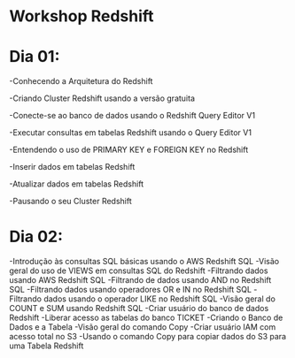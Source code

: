 # Workshop Redshift


# Dia 01:
-Conhecendo a Arquitetura do Redshift

-Criando Cluster Redshift usando a versão gratuita

-Conecte-se ao banco de dados usando o Redshift Query Editor V1

-Executar consultas em tabelas Redshift usando o Query Editor V1

-Entendendo o uso de PRIMARY KEY e FOREIGN KEY no Redshift

-Inserir dados em tabelas Redshift

-Atualizar dados em tabelas Redshift

-Pausando o seu Cluster Redshift




# Dia 02:

-Introdução às consultas SQL básicas usando o AWS Redshift SQL
-Visão geral do uso de VIEWS em consultas SQL do Redshift
-Filtrando dados usando AWS Redshift SQL
-Filtrando de dados usando AND no Redshift SQL
-Filtrando dados usando operadores OR e IN no Redshift SQL
-Filtrando dados usando o operador LIKE no Redshift SQL
-Visão geral do COUNT e SUM usando Redshift SQL
-Criar usuário do banco de dados Redshift
-Liberar acesso as tabelas do banco TICKET
-Criando o Banco de Dados e a Tabela
-Visão geral do comando Copy
-Criar usuário IAM com acesso total no S3
-Usando o comando Copy para copiar dados do S3 para uma Tabela Redshift













 
